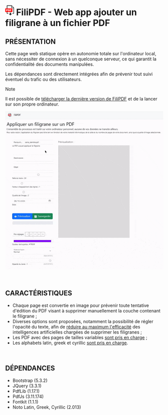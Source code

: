 # <img src="../res/img/favicon.png" alt="filipdf logo" width="28"  height="32"/> FiliPDF - Web app ajouter un filigrane à un fichier PDF

## PRÉSENTATION
Cette page web statique opère en autonomie totale sur l'ordinateur local, sans nécessiter de connexion à un quelconque serveur, ce qui garantit la confidentialité des documents manipulées.  

Les dépendances sont directement intégrées afin de prévenir tout suivi éventuel du trafic ou des utilisateurs.  

> [!NOTE]  
> Il est possible de [télécharger la dernière version de FiliPDF](/releases/download/1.0/FiliPDF_1.0.zip) et de la lancer sur son propre ordinateur.

![](demo.gif)

&#160;

## CARACTÉRISTIQUES
- Chaque page est convertie en image pour prévenir toute tentative d'édition du PDF visant à supprimer manuellement la couche contenant le filigrane ;
- Diverses options sont proposées, notamment la possibilité de régler l'opacité du texte, afin de [réduire au maximum l'efficacité](options/opacity.md) des intelligences artificielles chargées de supprimer les filigranes ;
- Les PDF avec des pages de tailles variables [sont pris en charge](features/multiplesize.md) ;
- Les alphabets latin, greek et cyrillic [sont pris en charge](features/glyphs.md).

&#160;

## DÉPENDANCES
- Bootstrap (5.3.2)
- JQuery (3.3.1)
- PdfLib (1.17.1)
- PdfJs (3.11.174)
- Fontkit (1.1.1)
- Noto Latin, Greek, Cyrillic (2.013)
